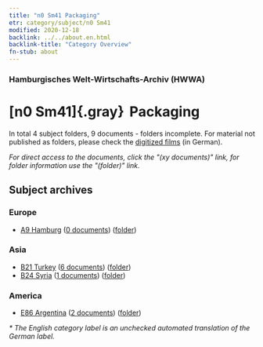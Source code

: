 ```yaml
---
title: "n0 Sm41 Packaging"
etr: category/subject/n0 Sm41
modified: 2020-12-18
backlink: ../../about.en.html
backlink-title: "Category Overview"
fn-stub: about
---
```


### Hamburgisches Welt-Wirtschafts-Archiv (HWWA)
# [n0 Sm41]{.gray}&#8201; Packaging&#160; 





In total 4 subject folders, 9 documents - folders incomplete.
For material not published as folders, please check the [digitized films](/film/h1_sh) (in German).

_For direct access to the documents, click the "(xy documents)" link, for folder information use the "(folder)" link._

## Subject archives



### Europe

- [A9 Hamburg](../../../geo/about.en.html#A9) (<a href="https://dfg-viewer.de/show/?tx_dlf[id]=https://pm20.zbw.eu/mets/sh/1409xx/140905/1458xx/145845/public.mets.en.xml" target="_blank">0 documents</a>) ([folder](http://purl.org/pressemappe20/folder/sh/140905,145845))

### Asia

- [B21 Turkey](../../../geo/about.en.html#B21) (<a href="https://dfg-viewer.de/show/?tx_dlf[id]=https://pm20.zbw.eu/mets/sh/1411xx/141111/1458xx/145845/public.mets.en.xml" target="_blank">6 documents</a>) ([folder](http://purl.org/pressemappe20/folder/sh/141111,145845))
- [B24 Syria](../../../geo/about.en.html#B24) (<a href="https://dfg-viewer.de/show/?tx_dlf[id]=https://pm20.zbw.eu/mets/sh/1411xx/141114/1458xx/145845/public.mets.en.xml" target="_blank">1 documents</a>) ([folder](http://purl.org/pressemappe20/folder/sh/141114,145845))

### America

- [E86 Argentina](../../../geo/about.en.html#E86) (<a href="https://dfg-viewer.de/show/?tx_dlf[id]=https://pm20.zbw.eu/mets/sh/1416xx/141692/1458xx/145845/public.mets.en.xml" target="_blank">2 documents</a>) ([folder](http://purl.org/pressemappe20/folder/sh/141692,145845))


_* The English category label is an unchecked automated translation of the German label._


